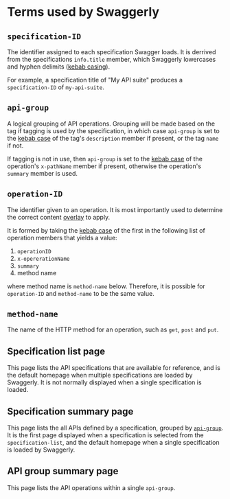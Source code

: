 # Terms used by Swaggerly

## `specification-ID`

The identifier assigned to each specification Swagger loads. It is derrived from the specifications `info.title` member,
which Swaggerly lowercases and hyphen delimits ([kebab casing](https://en.wikipedia.org/wiki/Letter_case#Special_case_styles)).

For example, a specification title of "My API suite" produces a `specification-ID` of `my-api-suite`.

## `api-group`

A logical grouping of API operations. Grouping will be made based on the tag if tagging is used by the specification,
in which case `api-group` is set to the [kebab case](https://en.wikipedia.org/wiki/Letter_case#Special_case_styles) of
the tag's `description` member if present, or the tag `name` if not.

If tagging is not in use, then `api-group` is set to the 
[kebab case](https://en.wikipedia.org/wiki/Letter_case#Special_case_styles) 
of the operation's `x-pathName` member if present, otherwise the operation's `summary` member is used.

## `operation-ID`

The identifier given to an operation. It is most importantly used to determine the correct content [overlay](/docs/author-overlays.html) to apply.

It is formed by taking the [kebab case](https://en.wikipedia.org/wiki/Letter_case#Special_case_styles) of the
first in the following list of operation members that yields a value:

1. `operationID`
2. `x-opererationName`
3. `summary`
4. method name

where method name is `method-name` below. Therefore, it is possible for `operation-ID` and `method-name` to be the same value.


## `method-name`

The name of the HTTP method for an operation, such as `get`, `post` and `put`.

## Specification list page

This page lists the API specifications that are available for reference, and is the default homepage when multiple
specifications are loaded by Swaggerly. It is not normally displayed when a single specification is loaded.

## Specification summary page

This page lists the all APIs defined by a specification, grouped by [`api-group`](/docs/glossary-terms.html#api-group).
It is the first page displayed when a specification is selected from the `specification-list`, and the default homepage
when a single specification is loaded by Swaggerly.

## API group summary page

This page lists the API operations within a single `api-group`.



